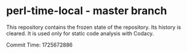 # perl-time-local - master branch

This repository contains the frozen state of the repository.
Its history is cleared. It is used only for static code
analysis with Codacy.

Commit Time: 1725672886